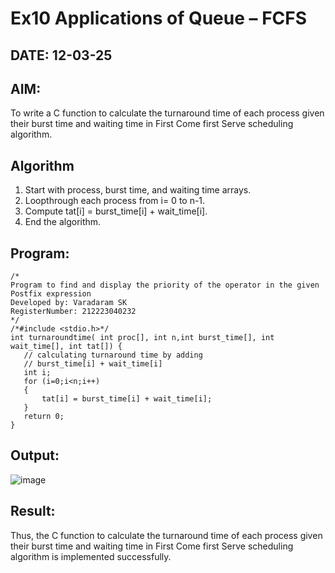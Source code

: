 # Ex10 Applications of Queue – FCFS
## DATE: 12-03-25
## AIM:
To write a C function to calculate the turnaround time of each process given their burst time and waiting time in First Come first Serve scheduling algorithm.
## Algorithm
1. Start with process, burst time, and waiting time arrays.
2. Loopthrough each process from i= 0 to n-1.
3. Compute tat[i] = burst_time[i] + wait_time[i].
4. End the algorithm.

## Program:
```
/*
Program to find and display the priority of the operator in the given Postfix expression
Developed by: Varadaram SK
RegisterNumber: 212223040232  
*/
/*#include <stdio.h>*/
int turnaroundtime( int proc[], int n,int burst_time[], int wait_time[], int tat[]) {
   // calculating turnaround time by adding
   // burst_time[i] + wait_time[i]
   int i;
   for (i=0;i<n;i++)
   {
       tat[i] = burst_time[i] + wait_time[i]; 
   }
   return 0;
}
```

## Output:

![image](https://github.com/user-attachments/assets/c33b197d-5525-43b7-8f8f-578fcfb38033)



## Result:
Thus, the C function to calculate the turnaround time of each process given their burst time and waiting time in First Come first Serve scheduling algorithm is implemented successfully.
